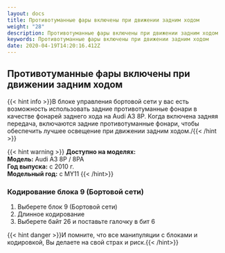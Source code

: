 ```yaml
---
layout: docs
title: Противотуманные фары включены при движении задним ходом
weight: "28"
description: Противотуманные фары включены при движении задним ходом
keywords: Противотуманные фары включены при движении задним ходом
date: 2020-04-19T14:20:16.412Z
---
```

## Противотуманные фары включены при движении задним ходом

{{< hint info >}}В блоке управления бортовой сети у вас есть возможность использовать задние противотуманные фонари в качестве фонарей заднего хода на Audi A3 8P. Когда включена задняя передача, включаются задние противотуманные фонари, чтобы обеспечить лучшее освещение при движении задним ходом./{{< /hint >}}

{{< hint warning >}} **Доступно на моделях:**\
**Модель:** Audi A3 8P / 8PA\
**Год выпуска:** с 2010 г.\
**Модельный год:** с MY11 {{< /hint>}}

### **Кодирование блока 9 (Бортовой сети)**

1. Выберете блок 9 (Бортовой сети)
2. Длинное кодирование
3. Выберете байт 26 и поставьте галочку в бит 6

{{< hint danger >}}И помните, что все манипуляции с блоками и кодировкой, Вы делаете на свой страх и риск.{{< /hint>}}